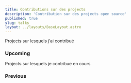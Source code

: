 ```yaml
---
title: Contributions sur des projects
description: 'Contribution sur des projects open source'
published: true
slug: talks
layout: ../layouts/BaseLayout.astro
---
```


<div class="text-2x w-5/5">

<div class="text-2xl py-4">
  Projects sur lesquels j'ai contribué
</div>

<div class="p-4 rounded overflow-hidden shadow-lg">

### Upcoming

Projects sur lesquels je contribue en cours

</div>

<div class="p-4 rounded overflow-hidden shadow-lg">

### Previous

</div>

</div>

</div>
